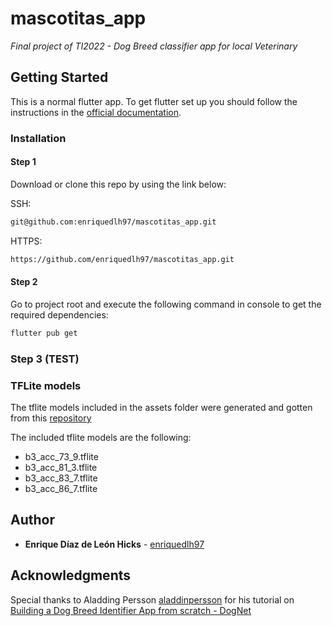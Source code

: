 # mascotitas_app

_Final project of TI2022 - Dog Breed classifier app for local Veterinary_

## Getting Started

This is a normal flutter app. To get flutter set up you should follow the instructions in the [official documentation](https://flutter.dev/docs/get-started/install).

### Installation

#### Step 1

Download or clone this repo by using the link below:

SSH:
```bash
git@github.com:enriquedlh97/mascotitas_app.git
```

HTTPS:
```bash
https://github.com/enriquedlh97/mascotitas_app.git
```

#### Step 2

Go to project root and execute the following command in console to get the required dependencies:

```bash
flutter pub get 
```

### Step 3 (TEST)

### TFLite models

The tflite models included in the assets folder were generated and gotten from this [repository](https://github.com/enriquedlh97/DogBreedClassifier)

The included tflite models are the following:

- b3_acc_73_9.tflite
- b3_acc_81_3.tflite
- b3_acc_83_7.tflite
- b3_acc_86_7.tflite

## Author

* **Enrique Díaz de León Hicks** - [enriquedlh97](https://github.com/enriquedlh97) 

## Acknowledgments 

Special thanks to Aladding Persson [aladdinpersson](https://github.com/aladdinpersson) for his tutorial on [Building a Dog Breed Identifier App from scratch - DogNet](https://youtu.be/XU5rTgfnq6E)

